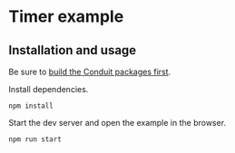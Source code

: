 # Timer example

## Installation and usage

Be sure to [build the Conduit packages first](../../).

Install dependencies.

```
npm install
```

Start the dev server and open the example in the browser.

```
npm run start
```
